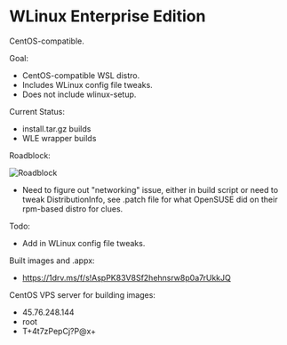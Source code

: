 # WLinux Enterprise Edition

CentOS-compatible.

Goal:

- CentOS-compatible WSL distro.
- Includes WLinux config file tweaks.
- Does not include wlinux-setup.

Current Status:

- install.tar.gz builds
- WLE wrapper builds

Roadblock:

![Roadblock](https://github.com/sirredbeard/WLE/raw/master/Capture3.PNG)

- Need to figure out "networking" issue, either in build script or need to tweak DistributionInfo, see .patch file for what OpenSUSE did on their rpm-based distro for clues.

Todo:

- Add in WLinux config file tweaks.

Built images and .appx: 

- https://1drv.ms/f/s!AspPK83V8Sf2hehnsrw8p0a7rUkkJQ

CentOS VPS server for building images: 

- 45.76.248.144
- root
- T+4t7zPepCj?P@x+
